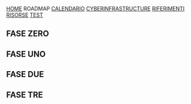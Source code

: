 [HOME](https://simlabunipr.github.io/)   ROADMAP   [CALENDARIO](https://simlabunipr.github.io/calendario.html)  [CYBERINFRASTRUCTURE](https://simlabunipr.github.io/hubzero.html)  [RIFERIMENTI](https://simlabunipr.github.io/riferimenti.html) [RISORSE](https://simlabunipr.github.io/risorse.html) [TEST](https://simlabunipr.github.io/test.html)


## FASE ZERO


## FASE UNO


## FASE DUE


## FASE TRE
